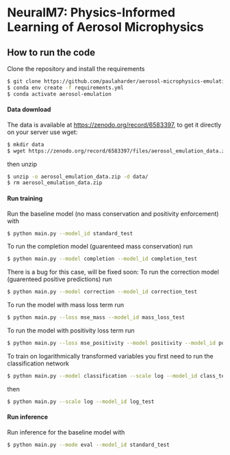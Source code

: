 # NeuralM7: Physics-Informed Learning of Aerosol Microphysics

## How to run the code

Clone the repository and install the requirements
```sh
$ git clone https://github.com/paulaharder/aerosol-microphysics-emulation.git
$ conda env create -f requirements.yml
$ conda activate aerosol-emulation
```

#### Data download

The data is available at https://zenodo.org/record/6583397, to get it directly on your server use wget:
```sh
$ mkdir data
$ wget https://zenodo.org/record/6583397/files/aerosol_emulation_data.zip
```

then unzip
```sh
$ unzip -o aerosol_emulation_data.zip -d data/
$ rm aerosol_emulation_data.zip
```

#### Run training

Run the baseline model (no mass conservation and positivity enforcement) with

```sh
$ python main.py --model_id standard_test
```

To run the completion model (guarenteed mass conservation) run

```sh
$ python main.py --model completion --model_id completion_test
```

There is a bug for this case, will be fixed soon: To run the correction model (guarenteed positive predictions) run

```sh
$ python main.py --model correction --model_id correction_test
```

To run the model with mass loss term run

```sh
$ python main.py --loss mse_mass --model_id mass_loss_test
```

To run the model with positivity loss term run

```sh
$ python main.py --loss mse_positivity --model positivity --model_id positivity_loss_test
```

To train on logarithmically transformed variables you first need to run the classification network

```sh
$ python main.py --model classification --scale log --model_id class_test
```

then

```sh
$ python main.py --scale log --model_id log_test
```

#### Run inference

Run inference for the baseline model with

```sh
$ python main.py --mode eval --model_id standard_test
```





